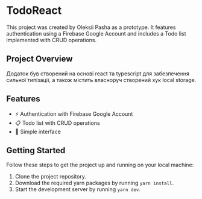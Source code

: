 # TodoReact
This project was created by Oleksii Pasha as a prototype. It features authentication using a Firebase Google Account and includes a Todo list implemented with CRUD operations.

## Project Overview
Додаток був створений на основі react та typescript для забезпечення сильної типізації, а також містить власноруч створений хук local storage. 

## Features
- ⚡ Authentication with Firebase Google Account
- 📋 Todo list with CRUD operations
- 📲 Simple interface

## Getting Started
Follow these steps to get the project up and running on your local machine:
1. Clone the project repository.
2. Download the required yarn packages by running `yarn install`.
3. Start the development server by running `yarn dev`.
